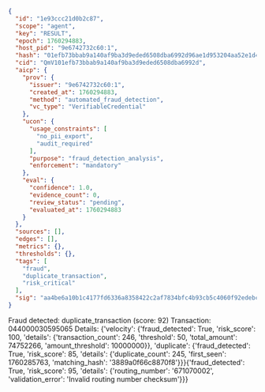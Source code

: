 ```json
{
  "id": "1e93ccc21d0b2c87",
  "scope": "agent",
  "key": "RESULT",
  "epoch": 1760294883,
  "host_pid": "9e6742732c60:1",
  "hash": "01efb73bbab9a140af9ba3d9eded6508dba6992d96ae1d953204aa52e1d4bb59",
  "cid": "QmV101efb73bbab9a140af9ba3d9eded6508dba6992d",
  "aicp": {
    "prov": {
      "issuer": "9e6742732c60:1",
      "created_at": 1760294883,
      "method": "automated_fraud_detection",
      "vc_type": "VerifiableCredential"
    },
    "ucon": {
      "usage_constraints": [
        "no_pii_export",
        "audit_required"
      ],
      "purpose": "fraud_detection_analysis",
      "enforcement": "mandatory"
    },
    "eval": {
      "confidence": 1.0,
      "evidence_count": 0,
      "review_status": "pending",
      "evaluated_at": 1760294883
    }
  },
  "sources": [],
  "edges": [],
  "metrics": {},
  "thresholds": {},
  "tags": [
    "fraud",
    "duplicate_transaction",
    "risk_critical"
  ],
  "sig": "aa4be6a10b1c4177fd6336a8358422c2af7834bfc4b93cb5c4060f92edebcf00"
}
```

Fraud detected: duplicate_transaction (score: 92)
Transaction: 044000030595065
Details: {'velocity': {'fraud_detected': True, 'risk_score': 100, 'details': {'transaction_count': 246, 'threshold': 50, 'total_amount': 74752266, 'amount_threshold': 10000000}}, 'duplicate': {'fraud_detected': True, 'risk_score': 85, 'details': {'duplicate_count': 245, 'first_seen': 1760285763, 'matching_hash': '3889a0f66c8870f8'}}}{'fraud_detected': True, 'risk_score': 95, 'details': {'routing_number': '671070002', 'validation_error': 'Invalid routing number checksum'}}}